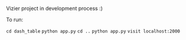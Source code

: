 Vizier project
in development process :)

To run:

 `cd dash_table`
 `python app.py`
 `cd ..`
 `python app.py`
 `visit localhost:2000`
